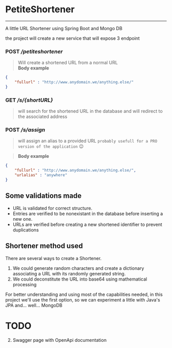 # PetiteShortener
---
A little URL Shortener using Spring Boot and Mongo DB

the project will create a new service that will expose 3 endpoint  
### __POST__ _/petiteshortener_  
> Will create a shortened URL from a normal URL  
> __Body example__
``` json
{
    "fullurl" : "http://www.anydomain.we/anything.else/"
}

```  


### __GET__ _/s/{shortURL}_  
> will search for the shortened URL in the database and will redirect to the associated address  
### __POST__ _/s/assign_  
> will assign an alias to a provided URL `probably usefull for a PRO version of the application` :wink:

> __Body example__
``` json
{
    "fullurl" : "http://www.anydomain.we/anything.else/",
    "urlalias" : "anywhere" 
}

```  

## Some validations made
- URL is validated for correct structure.
- Entries are verified to be nonexistant in the database before inserting a new one.
- URLs are verified before creating a new shortened identifier to prevent duplications

## Shortener method used
There are several ways to create a Shortener. 
1. We could generate random characters and create a dictionary associating a URL with its randomly generated string.
2. We could deconstitute the URL into base64 using mathematical processing

For better understanding and using most of the capabilities needed, in this project we'll use the first option, so we can experiment a little with Java's JPA and... well... MongoDB

# TODO
2. Swagger page with OpenApi documentation
